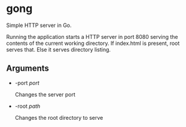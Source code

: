 # gong
Simple HTTP server in Go.

Running the application starts a HTTP server in port 8080 serving the contents of the current working directory. If index.html is present, root serves that. Else it serves directory listing.

## Arguments
+ -port *port*

  Changes the server port
  
+ -root *path*

  Changes the root directory to serve
